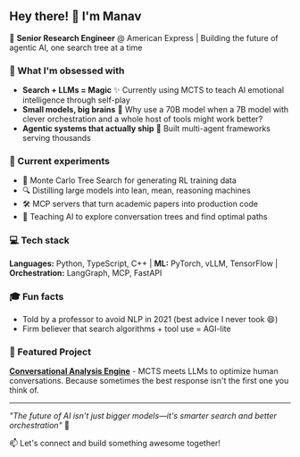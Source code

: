 ## Hey there! 👋 I'm Manav

🤖 **Senior Research Engineer** @ American Express | Building the future of agentic AI, one search tree at a time

### 🧠 What I'm obsessed with
- **Search + LLMs = Magic** ✨ Currently using MCTS to teach AI emotional intelligence through self-play
- **Small models, big brains** 🐜 Why use a 70B model when a 7B model with clever orchestration and a whole host of tools might work better?
- **Agentic systems that actually ship** 🚀 Built multi-agent frameworks serving thousands

### 🔬 Current experiments
- 🎯 Monte Carlo Tree Search for generating RL training data
- 🔍 Distilling large models into lean, mean, reasoning machines
- 🛠️ MCP servers that turn academic papers into production code
- 🌳 Teaching AI to explore conversation trees and find optimal paths

### 💻 Tech stack
**Languages:** Python, TypeScript, C++ | **ML:** PyTorch, vLLM, TensorFlow | **Orchestration:** LangGraph, MCP, FastAPI

### 🎓 Fun facts
- Told by a professor to avoid NLP in 2021 (best advice I never took 😄)
- Firm believer that search algorithms + tool use = AGI-lite

### 🚀 Featured Project
**[Conversational Analysis Engine](link-to-CAE)** - MCTS meets LLMs to optimize human conversations. Because sometimes the best response isn't the first one you think of.

---

*"The future of AI isn't just bigger models—it's smarter search and better orchestration"* 🎯

📫 Let's connect and build something awesome together!
